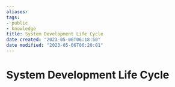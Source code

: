 ```yaml
---
aliases: 
tags: 
- public
- knowledge
title: System Development Life Cycle
date created: "2023-05-06T06:18:50"
date modified: "2023-05-06T06:20:01"
---
```


# System Development Life Cycle
